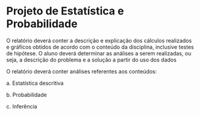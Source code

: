 # Projeto de Estatística e Probabilidade

O relatório deverá conter a descrição e explicação dos cálculos realizados e gráficos obtidos de acordo com o conteúdo da disciplina, inclusive testes de hipótese. O aluno deverá determinar
as análises a serem realizadas, ou seja, a descrição do problema e a solução a partir do uso dos dados 

O relatório deverá conter análises referentes aos conteúdos:

a. Estatística descritiva

b. Probabilidade

c. Inferência

